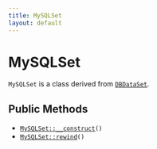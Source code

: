 ```yaml
---
title: MySQLSet
layout: default
---
```


# MySQLSet

<code>MySQLSet</code> is a class derived from <code><a href="DBDataSet">DBDataSet</a></code>.

## Public Methods

* <code><a href="MySQLSet%3A%3A__construct">MySQLSet::__construct</a>()</code>
* <code><a href="MySQLSet%3A%3Arewind">MySQLSet::rewind</a>()</code>

